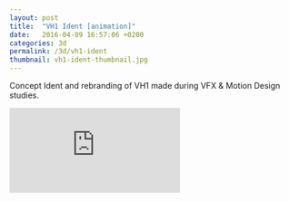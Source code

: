```yaml
---
layout: post
title:  "VH1 Ident [animation]"
date:   2016-04-09 16:57:06 +0200
categories: 3d
permalink: /3d/vh1-ident
thumbnail: vh1-ident-thumbnail.jpg
---
```

Concept Ident and rebranding of VH1 made during VFX & Motion Design studies.
<br />

<!-- <iframe src="https://player.vimeo.com/video/23381805?badge=0&byline=0&portrait=0&title=0&player_id=0&color=fa3635" display="flex" width="720" height="405" frameborder="0" webkitallowfullscreen mozallowfullscreen allowfullscreen></iframe> -->

<div class="auto-resizable-iframe">
  <div>
    <iframe frameborder="0" allowfullscreen="" webkitallowfullscreen mozallowfullscreen allowfullscreen src="https://player.vimeo.com/video/23381805?badge=0&byline=0&portrait=0&title=0&player_id=0&color=fa3635"></iframe>
  </div>
</div>
